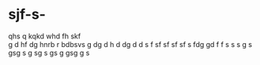 # sjf-s-
qhs q kqkd whd
fh skf  
 g d  hf 
  dg hnrb 
   r bdbsvs
     g dg d h 
      d dg d d s f
      sf sf sf sf
        s fdg gd f
         f s s s
         g s gsg s g 
         sg s gs g 
  gsg g         s 
 
